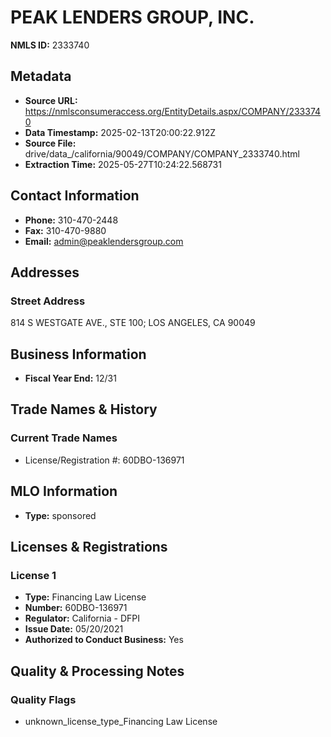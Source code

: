 # PEAK LENDERS GROUP, INC.

**NMLS ID:** 2333740

## Metadata
- **Source URL:** https://nmlsconsumeraccess.org/EntityDetails.aspx/COMPANY/2333740
- **Data Timestamp:** 2025-02-13T20:00:22.912Z
- **Source File:** drive/data_/california/90049/COMPANY/COMPANY_2333740.html
- **Extraction Time:** 2025-05-27T10:24:22.568731

## Contact Information
- **Phone:** 310-470-2448
- **Fax:** 310-470-9880
- **Email:** admin@peaklendersgroup.com

## Addresses
### Street Address
814 S WESTGATE AVE., STE 100; LOS ANGELES, CA 90049

## Business Information
- **Fiscal Year End:** 12/31

## Trade Names & History
### Current Trade Names
- License/Registration #: 60DBO-136971

## MLO Information
- **Type:** sponsored

## Licenses & Registrations

### License 1
- **Type:** Financing Law License
- **Number:** 60DBO-136971
- **Regulator:** California - DFPI
- **Issue Date:** 05/20/2021
- **Authorized to Conduct Business:** Yes

## Quality & Processing Notes
### Quality Flags
- unknown_license_type_Financing Law License
